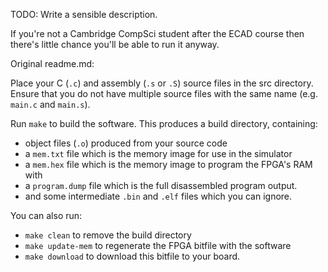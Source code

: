 TODO: Write a sensible description. 

If you're not a Cambridge CompSci student after the ECAD course then there's little chance you'll be able to run it anyway.







Original readme.md:


Place your C (`.c`) and assembly (`.s` or `.S`) source files in the src directory.
Ensure that you do not have multiple source files with the same name (e.g. `main.c` and `main.s`).

Run `make` to build the software. This produces a build directory, containing:

 - object files (`.o`) produced from your source code
 - a `mem.txt` file which is the memory image for use in the simulator
 - a `mem.hex` file which is the memory image to program the FPGA's RAM with
 - a `program.dump` file which is the full disassembled program output.
 - and some intermediate `.bin` and `.elf` files which you can ignore.

You can also run:

 - `make clean` to remove the build directory
 - `make update-mem` to regenerate the FPGA bitfile with the software
 - `make download` to download this bitfile to your board.
